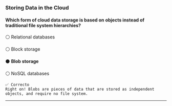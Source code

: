 ### Storing Data in the Cloud
#### Which form of cloud data storage is based on objects instead of traditional file system hierarchies?


⚪ Relational databases


⚪ Block storage


⚫ **Blob storage**


⚪ NoSQL databases

    ✅ Correcto
    Right on! Blobs are pieces of data that are stored as independent objects, and require no file system. 
 ----
 
